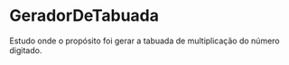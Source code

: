# GeradorDeTabuada
 Estudo onde o propósito foi gerar a tabuada de multiplicação do número digitado.

